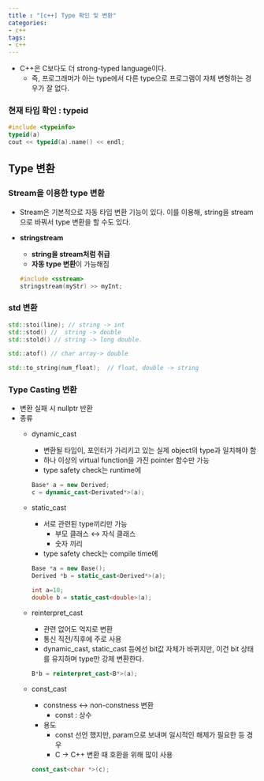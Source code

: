 ```yaml
---
title : "[c++] Type 확인 및 변환"
categories:
- c++
tags:
- c++
---
```


- C++은 C보다도 더 strong-typed language이다.
    - 즉, 프로그래머가 아는 type에서 다른 type으로 프로그램이 자체 변형하는 경우가 잘 없다.

### 현재 타입 확인 : typeid

```cpp
#include <typeinfo>
typeid(a)
cout << typeid(a).name() << endl;
```

## Type 변환

### Stream을 이용한 type 변환

- Stream은 기본적으로 자동 타입 변환 기능이 있다. 이를 이용해, string을 stream으로 바꿔서 type 변환을 할 수도 있다.
- **stringstream**
    - **string을 stream처럼 취급**
    - **자동 type 변환**이 가능해짐
    
    ```cpp
    #include <sstream>
    stringstream(myStr) >> myInt;
    ```
    

### std 변환

```cpp
std::stoi(line); // string -> int
std::stod() //  string -> double
std::stold() // string -> long double.

std::atof() // char array-> double

std::to_string(num_float);  // float, double -> string
```

### Type Casting 변환

- 변환 실패 시 nullptr 반환
- 종류
    - dynamic_cast
        - 변환될 타입이, 포인터가 가리키고 있는 실제 object의 type과 일치해야 함
        - 하나 이상의 virtual function을 가진 pointer 함수만 가능
        - type safety check는 runtime에
        
        ```cpp
        Base* a = new Derived;
        c = dynamic_cast<Derivated*>(a);
        ```
        
    - static_cast
        - 서로 관련된 type끼리만 가능
            - 부모 클래스 ↔ 자식 클래스
            - 숫자 끼리
        - type safety check는 compile time에
        
        ```cpp
        Base *a = new Base();
        Derived *b = static_cast<Derived*>(a);
        
        int a=10;
        double b = static_cast<double>(a);
        ```
        
    - reinterpret_cast
        - 관련 없어도 억지로 변환
        - 통신 직전/직후에 주로 사용
        - dynamic_cast, static_cast 등에선 bit값 자체가 바뀌지만, 이건 bit 상태를 유지하며 type만 강제 변환한다.
        
        ```cpp
        B*b = reinterpret_cast<B*>(a);
        ```
        
    - const_cast
        - constness ↔ non-constness 변환
            - const : 상수
        - 용도
            - const 선언 했지만, param으로 보내며 일시적인 해제가 필요한 등 경우
            - C → C++ 변환 때 호환을 위해 많이 사용
        
        ```cpp
        const_cast<char *>(c);
        ```